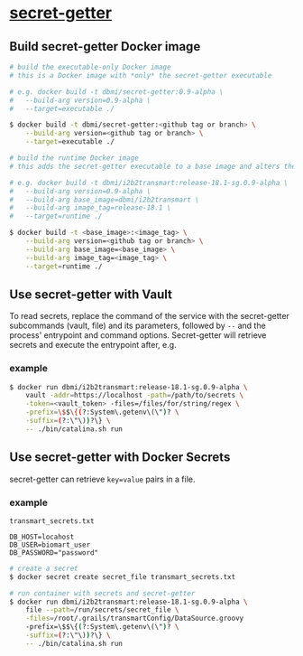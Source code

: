 # [secret-getter](https://github.com/hms-dbmi/secret-getter)

## Build secret-getter Docker image

```bash
# build the executable-only Docker image
# this is a Docker image with *only* the secret-getter executable

# e.g. docker build -t dbmi/secret-getter:0.9-alpha \
#   --build-arg version=0.9-alpha \
#   --target=executable ./

$ docker build -t dbmi/secret-getter:<github tag or branch> \
    --build-arg version=<github tag or branch> \
    --target=executable ./

# build the runtime Docker image
# this adds the secret-getter executable to a base image and alters the entrypoint

# e.g. docker build -t dbmi/i2b2transmart:release-18.1-sg.0.9-alpha \
#   --build-arg version=0.9-alpha \
#   --build-arg base_image=dbmi/i2b2transmart \
#   --build-arg image_tag=release-18.1 \
#   --target=runtime ./

$ docker build -t <base_image>:<image_tag> \
    --build-arg version=<github tag or branch> \
    --build-arg base_image=<base_image> \
    --build-arg image_tag=<image_tag> \
    --target=runtime ./
```

## Use secret-getter with Vault

To read secrets, replace the command of the service with the secret-getter subcommands (vault, file) and its parameters, followed by `--` and the process' entrypoint and command options. Secret-getter will retrieve secrets and execute the entrypoint after, e.g.

### example

```bash
$ docker run dbmi/i2b2transmart:release-18.1-sg.0.9-alpha \
    vault -addr=https://localhost -path=/path/to/secrets \
    -token=<vault_token> -files=/files/for/string/regex \
    -prefix=\$$\{(?:System\.getenv\(\")? \
    -suffix=(?:\"\))?\} \
    -- ./bin/catalina.sh run
```

## Use secret-getter with Docker Secrets

secret-getter can retrieve `key=value` pairs in a file.

### example

`transmart_secrets.txt`

    DB_HOST=locahost
    DB_USER=biomart_user
    DB_PASSWORD="password"

```bash
# create a secret
$ docker secret create secret_file transmart_secrets.txt

# run container with secrets and secret-getter
$ docker run dbmi/i2b2transmart:release-18.1-sg.0.9-alpha \
    file --path=/run/secrets/secret_file \
    -files=/root/.grails/transmartConfig/DataSource.groovy
    -prefix=\$$\{(?:System\.getenv\(\")? \
    -suffix=(?:\"\))?\} \
    -- ./bin/catalina.sh run
```
